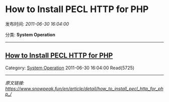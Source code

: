 # How to Install PECL HTTP for PHP

发布时间: *2011-06-30 16:04:00*

分类: __System Operation__

---------

## [How to Install PECL HTTP for PHP ](/en/article/detail/how_to_install_pecl_http_for_php_/)

Category: [System Operation](/en/article/category/system_operation/) 2011-06-30 16:04:00 Read(5725)


---
*原文链接: https://www.snowpeak.fun/en/article/detail/how_to_install_pecl_http_for_php_/*
